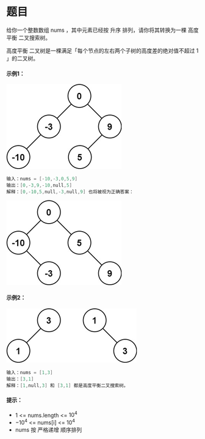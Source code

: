 # 题目
给你一个整数数组 nums ，其中元素已经按 升序 排列，请你将其转换为一棵 高度平衡 二叉搜索树。

高度平衡 二叉树是一棵满足「每个节点的左右两个子树的高度差的绝对值不超过 1 」的二叉树。

#### 示例1：
![图片](../Images/0108.jpg)
```c++
输入：nums = [-10,-3,0,5,9]
输出：[0,-3,9,-10,null,5]
解释：[0,-10,5,null,-3,null,9] 也将被视为正确答案：
```
![图片](../Images/0108.1.jpg)

#### 示例2：
![图片](../Images/0108.2.jpg)
```c++
输入：nums = [1,3]
输出：[3,1]
解释：[1,null,3] 和 [3,1] 都是高度平衡二叉搜索树。
```


#### 提示：

* 1 <= nums.length <= $10^4$
* $-10^4$ <= nums[i] <= $10^4$
* nums 按 严格递增 顺序排列